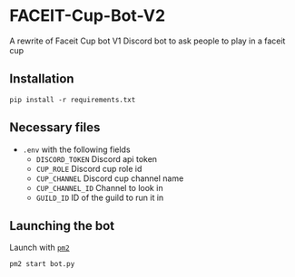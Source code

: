# FACEIT-Cup-Bot-V2
A rewrite of Faceit Cup bot V1
Discord bot to ask people to play in a faceit cup

## Installation

`pip install -r requirements.txt`

## Necessary files

* `.env` with the following fields
  - `DISCORD_TOKEN` Discord api token
  - `CUP_ROLE` Discord cup role id
  - `CUP_CHANNEL` Discord cup channel name
  - `CUP_CHANNEL_ID` Channel to look in
  - `GUILD_ID` ID of the guild to run it in

## Launching the bot
Launch with [`pm2`](https://www.npmjs.com/package/pm2)

`pm2 start bot.py`
